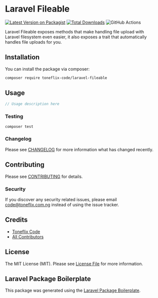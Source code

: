 # Laravel Fileable

[![Latest Version on Packagist](https://img.shields.io/packagist/v/toneflix-code/laravel-fileable.svg?style=flat-round)](https://packagist.org/packages/toneflix-code/laravel-fileable)
[![Total Downloads](https://img.shields.io/packagist/dt/toneflix-code/laravel-fileable.svg?style=flat-round)](https://packagist.org/packages/toneflix-code/laravel-fileable)
![GitHub Actions](https://github.com/toneflix/laravel-fileable/actions/workflows/main.yml/badge.svg)

Laravel Fileable exposes methods that make handling file upload with Laravel filesystem even easier, it also exposes a trait that automatically handles file uploads for you.

## Installation

You can install the package via composer:

```bash
composer require toneflix-code/laravel-fileable
```

## Usage

```php
// Usage description here
```

### Testing

```bash
composer test
```

### Changelog

Please see [CHANGELOG](CHANGELOG.md) for more information what has changed recently.

## Contributing

Please see [CONTRIBUTING](CONTRIBUTING.md) for details.

### Security

If you discover any security related issues, please email code@toneflix.com.ng instead of using the issue tracker.

## Credits

-   [Toneflix Code](https://github.com/toneflix)
-   [All Contributors](../../contributors)

## License

The MIT License (MIT). Please see [License File](LICENSE.md) for more information.

## Laravel Package Boilerplate

This package was generated using the [Laravel Package Boilerplate](https://laravelpackageboilerplate.com).
